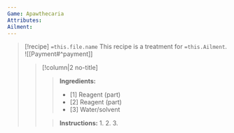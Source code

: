 ```yaml
---
Game: Apawthecaria
Attributes:
Ailment: 
---
```


> [!recipe] `=this.file.name`
> This recipe is a treatment for `=this.Ailment`. ![[Payment#^payment]]
> 
> > [!column|2 no-title]
>>> **Ingredients:** 
>>> 
>>> - [1] Reagent (part)
>>> - [2] Reagent (part)
>>> - [3] Water/solvent
>>   
>>> **Instructions:**
>>> 1.
>>> 2.
>>> 3.